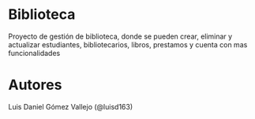 # Biblioteca
Proyecto de gestión de biblioteca, donde se pueden crear, eliminar y actualizar estudiantes, bibliotecarios, libros, prestamos y cuenta con mas funcionalidades

# Autores
Luis Daniel Gómez Vallejo (@luisd163)
